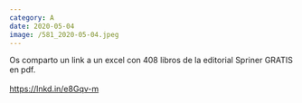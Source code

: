 ```yaml
--- 
category: A 
date: 2020-05-04 
image: /581_2020-05-04.jpeg 
--- 
```


Os comparto un link a un excel con 408 libros de la editorial Spriner GRATIS en pdf. <br><br>https://lnkd.in/e8Gqv-m